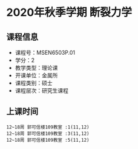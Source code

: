 # 2020年秋季学期 断裂力学 






## 课程信息

- 课程号：MSEN6503P.01
- 学分：2
- 教学类型：理论课
- 开课单位：金属所
- 课程类别：硕士
- 课程层次：研究生课程

## 上课时间

```
12~18周 郭可信楼109教室 :1(11,12)
12~18周 郭可信楼109教室 :3(11,12)
12~18周 郭可信楼109教室 :5(11,12)
```

